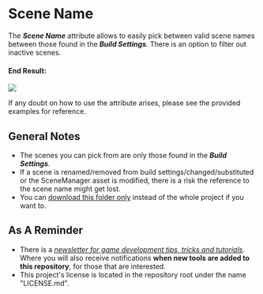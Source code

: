 # Scene Name
The ***Scene Name*** attribute allows to easily pick between valid scene names between those found in the ***Build Settings***. There is an option to filter out inactive scenes.

#### End Result:

![](https://github.com/heisarzola/Unity-Development-Tools/blob/master/Attributes/Scene%20Name/Scene%20Name.gif)

If any doubt on how to use the attribute arises, please see the provided examples for reference.

## General Notes
* The scenes you can pick from are only those found in the ***Build Settings***.
* If a scene is renamed/removed from build settings/changed/substituted or the SceneManager asset is modified, there is a risk the reference to the scene name might get lost.
* You can [download this folder only](https://minhaskamal.github.io/DownGit/#/home?url=https://github.com/heisarzola/Unity-Development-Tools/tree/master/Attributes/Scene%20Name) instead of the whole project if you want to.

## As A Reminder 
 * There is a [*newsletter for game development tips, tricks and tutorials*](https://heisarzola.us16.list-manage.com/subscribe?u=711c0d50be32d6a5eca3ccb18&id=43d6d70f28).
 Where you will also receive notifications **when new tools are added to this repository**, for those that are interested.
* This project's license is located in the repository root under the name "LICENSE.md".